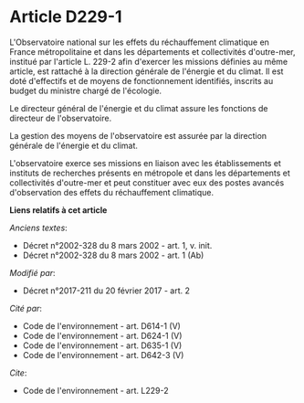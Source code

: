 # Article D229-1

L'Observatoire national sur les effets du réchauffement climatique en France métropolitaine et dans les départements et
collectivités d'outre-mer, institué par l'article L. 229-2 afin d'exercer les missions définies au même article, est rattaché
à la direction générale de l'énergie et du climat. Il est doté d'effectifs et de moyens de fonctionnement identifiés,
inscrits au budget du ministre chargé de l'écologie. 

Le directeur général de l'énergie et du climat assure les fonctions de directeur de l'observatoire. 

La gestion des moyens de l'observatoire est assurée par la direction générale de l'énergie et du climat.

L'observatoire exerce ses missions en liaison avec les établissements et instituts de recherches présents en métropole et
dans les départements et collectivités d'outre-mer et peut constituer avec eux des postes avancés d'observation des effets du
réchauffement climatique.

**Liens relatifs à cet article**

_Anciens textes_:

  - Décret n°2002-328 du 8 mars 2002 - art. 1, v. init.
  - Décret n°2002-328 du 8 mars 2002 - art. 1 (Ab)

_Modifié par_:

  - Décret n°2017-211 du 20 février 2017 - art. 2

_Cité par_:

  - Code de l'environnement - art. D614-1 (V)
  - Code de l'environnement - art. D624-1 (V)
  - Code de l'environnement - art. D635-1 (V)
  - Code de l'environnement - art. D642-3 (V)

_Cite_:

  - Code de l'environnement - art. L229-2
